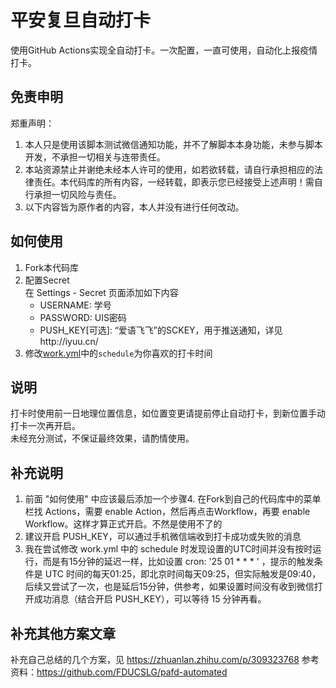 # 平安复旦自动打卡

使用GitHub Actions实现全自动打卡。一次配置，一直可使用，自动化上报疫情打卡。

## 免责申明

郑重声明：
1. 本人只是使用该脚本测试微信通知功能，并不了解脚本本身功能，未参与脚本开发，不承担一切相关与连带责任。
2. 本站资源禁止并谢绝未经本人许可的使用，如若欲转载，请自行承担相应的法律责任。本代码库的所有内容，一经转载，即表示您已经接受上述声明！需自行承担一切风险与责任。
3. 以下内容皆为原作者的内容，本人并没有进行任何改动。

## 如何使用
1. Fork本代码库
2. 配置Secret  
   在 Settings - Secret 页面添加如下内容
   - USERNAME: 学号
   - PASSWORD: UIS密码
   - PUSH_KEY[可选]: “爱语飞飞”的SCKEY，用于推送通知，详见http://iyuu.cn/
3. 修改[work.yml](./.github/workflow/work.yml)中的`schedule`为你喜欢的打卡时间

## 说明
打卡时使用前一日地理位置信息，如位置变更请提前停止自动打卡，到新位置手动打卡一次再开启。  
未经充分测试，不保证最终效果，请酌情使用。

## 补充说明
1. 前面 "如何使用" 中应该最后添加一个步骤4. 在Fork到自己的代码库中的菜单栏找 Actions，需要 enable Action，然后再点击Workflow，再要 enable Workflow。这样才算正式开启。不然是使用不了的
2. 建议开启 PUSH_KEY，可以通过手机微信端收到打卡成功或失败的消息
3. 我在尝试修改 work.yml 中的 schedule 时发现设置的UTC时间并没有按时运行，而是有15分钟的延迟一样，比如设置 cron: '25 01 * * * ' ，提示的触发条件是 UTC 时间的每天01:25，即北京时间每天09:25，但实际触发是09:40，后续又尝试了一次，也是延后15分钟，供参考，如果设置时间没有收到微信打开成功消息（结合开启 PUSH_KEY），可以等待 15 分钟再看。

## 补充其他方案文章

补充自己总结的几个方案，见 https://zhuanlan.zhihu.com/p/309323768
参考资料：https://github.com/FDUCSLG/pafd-automated
